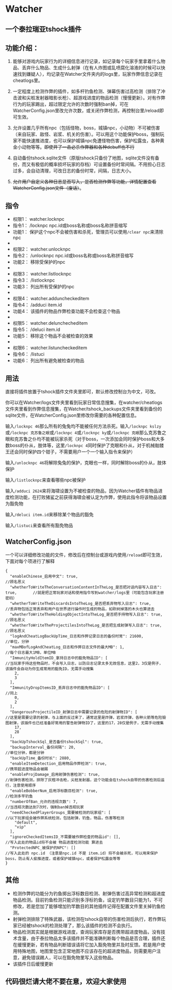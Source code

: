 # Watcher
## 一个泰拉瑞亚tshock插件

## 功能介绍：

1. 能够对游戏内玩家行为的详细信息进行记录，如记录每个玩家手里拿着什么物品、丢弃什么物品、生成什么射弹（在有人炸图或乱喷腐化溶液的时候可以快速找到嫌疑人），均记录在Watcher文件夹内的logs里，玩家作弊信息记录在cheatlogs里。

2. 一定程度上检测作弊的插件，如多杆钓鱼检测、弹幕伤害过高检测（排除了冲击波和尖桩发射器暗影长枪）、超游戏进度的物品检测（慢慢更新）。对有作弊行为的玩家踢出，超过限定允许的次数时强制ban掉，可在WatcherConfig.json里改允许次数，或关闭作弊检测，再控制台里/reload即可生效。

3. 允许设置几乎所有npc（包括怪物，boss，城镇npc，小动物）不可被伤害（来自玩家、敌怪、岩浆、机关的伤害）。可以用这个功能保护boss，强制玩家不能快速推进度，也可以保护城镇npc免遭怪物伤害，保护松露虫，各种黄金小动物等等。~~即使开了一击必杀作弊器和各种debuff也不行~~

4. 自动备份tshock.sqlite文件（原版tshock只备份了地图，sqlite文件没有备份，而又有极低的概率损坏玩家的存档）可设置备份时常间隔。不用担心日志过多，会自动清理，可改日志的备份时常，间隔，日志大小。

5. ~~允许用户自定义各种日志是否写入，是否检测作弊等功能，详情配置查看WatcherConfig.json文件（废话）~~。

## 指令

- 权限1： watcher.locknpc
- 指令1： /locknpc npc.id或boss名称或boss名称拼音缩写
- 功能1： 保护这个npc不会被伤害和杀死，管理员可以使用`/clear npc`来清除npc
-
- 权限2： watcher.unlocknpc
- 指令2： /unlocknpc npc.id或boss名称或boss名称拼音缩写
- 功能2： 移除受保护的npc
-
- 权限3： watcher.listlocknpc
- 指令3： /listlocknpc
- 功能3： 列出所有受保护的npc
-
- 权限4： watcher.adduncheckeditem
- 指令4： /adduci item.id
- 功能4： 该插件的物品作弊检查功能不会检查这个物品
-
- 权限5： watcher.delunchecheditem
- 指令5： /deluci item.id
- 功能5： 移除这个物品不会被检查的效果
-
- 权限6： watcher.listuncheckeditem
- 指令6： /listuci
- 功能6： 列出所有避免被检查的物品

## 用法
直接将插件放置于tshock插件文件夹里即可，默认修改控制台为中文，可改。

你可以在Watcher/logs文件夹里看到玩家日常信息搜集，在watcher/cheatlogs文件夹里看到作弊信息搜集，在Watcher/tshock_backups文件夹里看到备份的sqlite文件，在WatcherConfig.json里修改你需要的各种配置信息。

输入`/locknpc 46`那么所有的兔兔均不能被任何方法杀死。输入`/locknpc kslzy`或`/locknpc 克苏鲁之眼`或`/locknpc 4`或`/locknpc ky`或`/locknpc 克眼`那么克苏鲁之眼和克苏鲁之仆均不能被玩家杀死（对于boss，一次添加会同时保护boss和大多数boss的仆从，肢体等，这里`/locknpc 4`同时保护了克眼和仆从，对于机械骷髅王还会同时保护四个钳子，不需要用户一个一个输入指令来保护）

输入`/unlocknpc 46`将解除兔兔的保护，克眼也一样，同时解除boss的仆从，肢体保护

输入`/listlocknpc`来查看哪些npc被保护

输入`/adduci 2624`来将海啸设置为不被检查的物品，因为Watcher插件有物品进度检测功能，在打败猪鲨之前获得海啸会被认定为作弊，使用此指令将该物品设置为豁免物

输入`/deluci item.id`来移除某个物品的豁免

输入`/listuci`来查看所有豁免物品

## WatcherConfig.json

一个可以详细修改功能的文件，修改后在控制台或游戏内使用`/reload`即可生效，下面对每个项进行了解释

```
{
  "enableChinese_启用中文": true,                                                    //顾名思义
  "whetherToWriteTheConversationContentInTheLog_是否把对话内容写入日志": true,       //就是把正常玩家对话和使用指令写到watcher/logs里（可能包含玩家注册密码）
  "whetherToWriteTheDiscardsIntoTheLog_是否把丢弃物写入日志": true,                  //丢弃物包括正常丢弃和用户在世界进行操作时生成的物品，如砍树掉落的木头也算进去
  "whetherToWriteTheHoldingObjectIntoTheLog_是否把手持物写入日志": true,             //顾名思义
  "whetherToWriteTheProjectilesIntoTheLog_是否把生成射弹写入日志": true,             //顾名思义
  "logAndCheatLogBackUpTime_日志和作弊记录日志的备份时常": 21600,                    //单位，分钟
  "maxMBofLogAndCheatLog_日志和作弊日志文件的最大MB": 1,                             //每个日志最大1MB，单位MB
  "ImmunityHoldItemID_拿持日志中的豁免物品ID": [                                     //当玩家手持这些物品时，不会写入日志，以防日志记录太多无效信息，这里2，3仅是例子，该插件会自动为你生成常用的豁免ID，无需手动搜集
    2,
    3
  ],
  "ImmunityDropItemsID_丢弃日志中的豁免物品ID": [                                    //同上
    0,
    2
  ],
  "DangerousProjectileID_射弹日志中需要记录的危险的射弹物ID": [                      //这里是需要记录的射弹，与上面的反过来了，通常这里是炸弹，岩浆炸弹，各种火箭等危险毁图射弹，该插件也已经准备好常用的警告射弹物ID了，这里的17，28仅是例子，无需手动搜集
    17,
    28
  ],
  "backUpTshockSql_是否备份tshockSql": true,
  "backupInterval_备份间隔": 20,                                                    //单位分钟，都是分钟
  "backUpTime_备份时长": 2880,
  "enableItemDetection_启用物品作弊检测": true,                                     //携带超进度物品会被踢
  "enableProjDamage_启用射弹伤害检测": true,                                        //射弹伤害检测，排除了灰橙冲击枪，尖桩发射器，这个功能会在tshock自带的伤害检测后运行，注意使用顺序
  "enableBobberNum_启用浮标数目检测": true,                                         //检测多竿钓鱼
  "numberOfBan_允许的违规次数": 7,                                                  //当违规次数达到7次时，强制ban掉违规玩家
  "needCheckedPlayerGroups_需要被检测的玩家组": [                                   //以下玩家组会被作弊系统检测，包括射弹，钓鱼，物品，伤害等检测
    "default",
    "vip"
  ],
  "ignoreCheckedItemsID_不需要被作弊检查的物品id": [],                              //写入此处的物品id将不会被 物品进度检测功能 算进去
  "ProtectedNPC_被保护的NPC": []                                                    //写入此处的 npc.id （注意是npc.id 不是 item.id）将不会被杀死，可以用来保护boss，防止有人偷推进度，或者保护城镇npc，或者保护松露虫等等
}
```
## 其他
- 检测作弊的功能分为钓鱼掷出浮标数目检测、射弹伤害过高异常检测和超进度物品检测。目前钓鱼检测只能识别多浮标钓鱼，设定钓竿数目只能为1，不可修改，若是您加了能够增加钓竿数目的其他插件记得在配置文件里关掉钓鱼检测。
- 射弹检测排除了特殊武器，该检测在tshock自带的伤害检测后执行，若作弊玩家已经被tshock的检测处理了，那么该插件的检测不会执行。
- 物品检测其实就是根据游戏进度，查询玩家库存是否携带超进度物品，没有技术含量，由于泰拉物品太多该插件并不能准确判断每个物品是否合理，插件还在缓慢更新，若有物品判断错误请将它加入豁免物里并及时反馈。若是用户使用特殊地图，地图里包含正常地图不应该存在的超进度物品，则需要用户注意，避免错误踢人，可以在豁免物里写入这些物品。
- 该插件日后缓慢更新

## 代码很烂请大佬不要在意，欢迎大家使用
